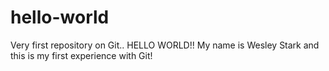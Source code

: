 # hello-world
Very first repository on Git.. HELLO WORLD!!
My name is Wesley Stark and this is my first experience with Git!
